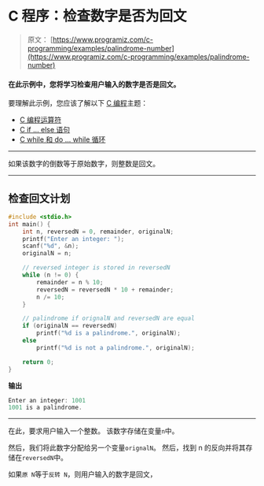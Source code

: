 # C 程序：检查数字是否为回文

> 原文： [https://www.programiz.com/c-programming/examples/palindrome-number](https://www.programiz.com/c-programming/examples/palindrome-number)

#### 在此示例中，您将学习检查用户输入的数字是否是回文。

要理解此示例，您应该了解以下 [C 编程](/c-programming "C tutorial")主题：

*   [C 编程运算符](/c-programming/c-operators)
*   [C if ... else 语句](/c-programming/c-if-else-statement)
*   [C while 和 do ... while 循环](/c-programming/c-do-while-loops)

* * *

如果该数字的倒数等于原始数字，则整数是回文。

* * *

## 检查回文计划

```c
#include <stdio.h>
int main() {
    int n, reversedN = 0, remainder, originalN;
    printf("Enter an integer: ");
    scanf("%d", &n);
    originalN = n;

    // reversed integer is stored in reversedN
    while (n != 0) {
        remainder = n % 10;
        reversedN = reversedN * 10 + remainder;
        n /= 10;
    }

    // palindrome if orignalN and reversedN are equal
    if (originalN == reversedN)
        printf("%d is a palindrome.", originalN);
    else
        printf("%d is not a palindrome.", originalN);

    return 0;
} 
```

**输出**

```c
Enter an integer: 1001
1001 is a palindrome. 
```

* * *

在此，要求用户输入一个整数。 该数字存储在变量`n`中。

然后，我们将此数字分配给另一个变量`orignalN`。 然后，找到 n 的反向并将其存储在`reversedN`中。

如果`原 N`等于`反转 N`，则用户输入的数字是回文，